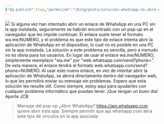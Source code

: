 ```yaml
---
{"dg-publish":true,"permalink":"/blog/posts/solucion-whatsapp-no-abre-en-la-web-abre-un-popup-para-abrir-la-app/","dgPassFrontmatter":true}
---
```


[
![](../fetched_images\AVvXsEhk_83FgF-G0LoG-4TKRVIEwp9hNI-9Dy7ZTt07hYbJD-xvl7eCJMQc_TzAbS1JpfbrbiUGh6HgtgHVkwMkgZFBatYZ7wY6L_gL6Zu_jSU2SxRLJbAh3QuUpnQCoBjcImaLqZSwww8UUB_IcyBsnE9qrKYzTyV3B_GBynVDdI4BPbFu9cq0O-LZCZGRcxQ=w320-h208)](https://blogger.googleusercontent.com/img/a/AVvXsEhk_83FgF-G0LoG-4TKRVIEwp9hNI-9Dy7ZTt07hYbJD-xvl7eCJMQc_TzAbS1JpfbrbiUGh6HgtgHVkwMkgZFBatYZ7wY6L_gL6Zu_jSU2SxRLJbAh3QuUpnQCoBjcImaLqZSwww8UUB_IcyBsnE9qrKYzTyV3B_GBynVDdI4BPbFu9cq0O-LZCZGRcxQ)
Si alguna vez han intentado abrir un enlace de WhatsApp en una PC sin la
      app instalada, seguramente se habrán encontrado con un pop\-up en el
      navegador que les impide continuar. 
El enlace suele tener el formato wa.me/NUMERO, y el problema es que este tipo
  de enlace intenta abrir la aplicación de WhatsApp en el dispositivo, lo cual
  no es posible en una PC sin la app instalada.
La solución a este problema es sencilla, pero a menudo no es obvia para
      los usuarios. En lugar de usar el enlace wa.me/NUMERO, simplemente
      reemplace "wa.me" por "web.whatsapp.com/send?phone=". De esta manera, el
      enlace tendrá el formato web.whatsapp.com/send?phone=NUMERO.
Al usar este nuevo enlace, en vez de intentar abrir la aplicación de
      WhatsApp, se abrirá directamente dentro del navegador web, lo que les
      permitirá enviar su mensaje sin problemas.
Espero que esta solución les resulte útil. Como siempre, estoy aquí para
      ayudarles con cualquier problema informático que puedan tener. ¡Que tengan
      un buen día\!
Aporte JCB 
> Mensaje del pop\-up
¿Abrir WhatsApp?
https://api.whatsapp.ccm quiere abrir esta app.
Siempre permitir que api.whatsapp.com abra este tipo de vínculos en la app asociada
